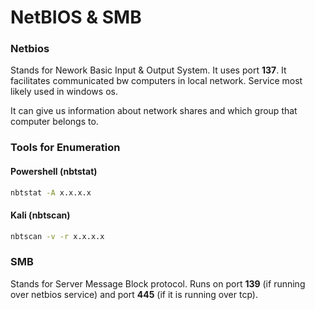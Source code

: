 # NetBIOS & SMB

### Netbios

Stands for Nework Basic Input & Output System. It uses port **137**. It facilitates communicated bw computers in local network. Service most likely used in windows os.

It can give us information about network shares and which group that computer belongs to.



### Tools for Enumeration

#### Powershell (nbtstat)

```bash
nbtstat -A x.x.x.x
```

#### Kali (nbtscan)

```bash
nbtscan -v -r x.x.x.x
```



### SMB

Stands for Server Message Block protocol. Runs on port **139** (if running over netbios service) and port **445** (if it is running over tcp).

